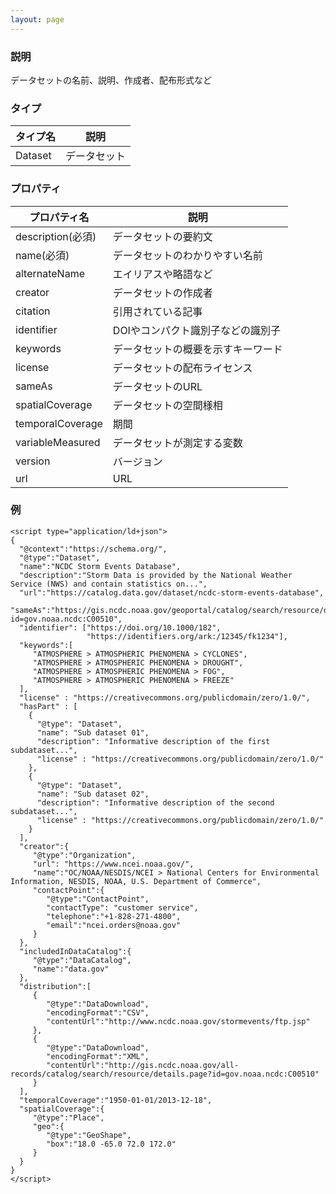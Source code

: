```yaml
---
layout: page
---
```


### 説明

データセットの名前、説明、作成者、配布形式など

### タイプ

| タイプ名 | 説明         |
| -------- | ------------ |
| Dataset  | データセット |

### プロパティ

| プロパティ名      | 説明                               |
| ----------------- | ---------------------------------- |
| description(必須) | データセットの要約文               |
| name(必須)        | データセットのわかりやすい名前     |
| alternateName     | エイリアスや略語など               |
| creator           | データセットの作成者               |
| citation          | 引用されている記事                 |
| identifier        | DOIやコンパクト識別子などの識別子 |
| keywords          | データセットの概要を示すキーワード |
| license           | データセットの配布ライセンス       |
| sameAs            | データセットのURL                 |
| spatialCoverage   | データセットの空間様相             |
| temporalCoverage  | 期間                               |
| variableMeasured  | データセットが測定する変数         |
| version           | バージョン                         |
| url               | URL                                |

### 例

    <script type="application/ld+json">
    {
      "@context":"https://schema.org/",
      "@type":"Dataset",
      "name":"NCDC Storm Events Database",
      "description":"Storm Data is provided by the National Weather Service (NWS) and contain statistics on...",
      "url":"https://catalog.data.gov/dataset/ncdc-storm-events-database",
      "sameAs":"https://gis.ncdc.noaa.gov/geoportal/catalog/search/resource/details.page?id=gov.noaa.ncdc:C00510",
      "identifier": ["https://doi.org/10.1000/182",
                     "https://identifiers.org/ark:/12345/fk1234"],
      "keywords":[
         "ATMOSPHERE > ATMOSPHERIC PHENOMENA > CYCLONES",
         "ATMOSPHERE > ATMOSPHERIC PHENOMENA > DROUGHT",
         "ATMOSPHERE > ATMOSPHERIC PHENOMENA > FOG",
         "ATMOSPHERE > ATMOSPHERIC PHENOMENA > FREEZE"
      ],
      "license" : "https://creativecommons.org/publicdomain/zero/1.0/",
      "hasPart" : [
        {
          "@type": "Dataset",
          "name": "Sub dataset 01",
          "description": "Informative description of the first subdataset...",
          "license" : "https://creativecommons.org/publicdomain/zero/1.0/"
        },
        {
          "@type": "Dataset",
          "name": "Sub dataset 02",
          "description": "Informative description of the second subdataset...",
          "license" : "https://creativecommons.org/publicdomain/zero/1.0/"
        }
      ],
      "creator":{
         "@type":"Organization",
         "url": "https://www.ncei.noaa.gov/",
         "name":"OC/NOAA/NESDIS/NCEI > National Centers for Environmental Information, NESDIS, NOAA, U.S. Department of Commerce",
         "contactPoint":{
            "@type":"ContactPoint",
            "contactType": "customer service",
            "telephone":"+1-828-271-4800",
            "email":"ncei.orders@noaa.gov"
         }
      },
      "includedInDataCatalog":{
         "@type":"DataCatalog",
         "name":"data.gov"
      },
      "distribution":[
         {
            "@type":"DataDownload",
            "encodingFormat":"CSV",
            "contentUrl":"http://www.ncdc.noaa.gov/stormevents/ftp.jsp"
         },
         {
            "@type":"DataDownload",
            "encodingFormat":"XML",
            "contentUrl":"http://gis.ncdc.noaa.gov/all-records/catalog/search/resource/details.page?id=gov.noaa.ncdc:C00510"
         }
      ],
      "temporalCoverage":"1950-01-01/2013-12-18",
      "spatialCoverage":{
         "@type":"Place",
         "geo":{
            "@type":"GeoShape",
            "box":"18.0 -65.0 72.0 172.0"
         }
      }
    }
    </script>
